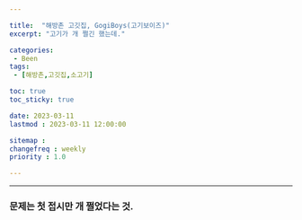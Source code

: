 ```yaml
---

title:  "해방촌 고깃집, GogiBoys(고기보이즈)"
excerpt: "고기가 개 쩔긴 했는데."

categories:
 - Been
tags:
 - [해방촌,고깃집,소고기]

toc: true
toc_sticky: true

date: 2023-03-11
lastmod : 2023-03-11 12:00:00

sitemap :
changefreq : weekly
priority : 1.0

---
```

---
### 문제는 첫 접시만 개 쩔었다는 것.
